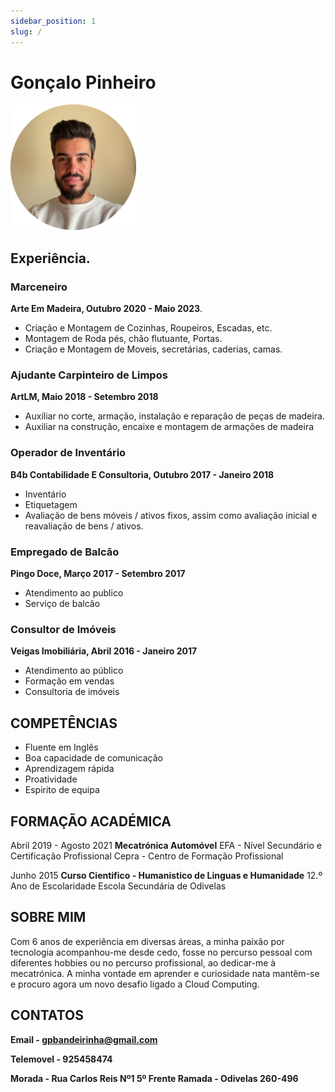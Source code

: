 ```yaml
---
sidebar_position: 1
slug: /
---
```


# Gonçalo Pinheiro 

![Alt text](gpcv1-1.png)


## Experiência.


### Marceneiro 

**Arte Em Madeira, Outubro 2020 - Maio 2023**.
- Criação e Montagem de Cozinhas, Roupeiros,
Escadas, etc.
- Montagem de Roda pés, chão flutuante, Portas.
- Criação e Montagem de Moveis, secretárias,
caderias, camas.

### Ajudante Carpinteiro de Limpos

**ArtLM, Maio 2018 - Setembro 2018** 
- Auxiliar no corte, armação, instalação e
reparação de peças de madeira.
- Auxiliar na construção, encaixe e montagem de
armações de madeira

### Operador de Inventário

**B4b Contabilidade E Consultoria, Outubro 2017 - Janeiro 2018**

- Inventário
- Etiquetagem
- Avaliação de bens móveis / ativos fixos, assim
como avaliação inicial e reavaliação de bens /
ativos.

### Empregado de Balcão

**Pingo Doce, Março 2017 - Setembro 2017**

- Atendimento ao publico
- Serviço de balcão

### Consultor de Imóveis

**Veigas Imobiliária, Abril 2016 - Janeiro 2017**

- Atendimento ao público
- Formação em vendas
- Consultoria de imóveis






## COMPETÊNCIAS

- Fluente em Inglês
- Boa capacidade de comunicação
- Aprendizagem rápida
- Proatividade
- Espirito de equipa


## FORMAÇÃO ACADÉMICA


Abril 2019 - Agosto 2021
**Mecatrónica Automóvel**
EFA - Nível Secundário e Certificação
Profissional
Cepra - Centro de Formação Profissional


Junho 2015
**Curso Cientifico - Humanistico de Linguas e Humanidade**
12.º Ano de Escolaridade
Escola Secundária de Odivelas


## SOBRE MIM 

Com 6 anos de experiência em
diversas áreas, a minha paixão por
tecnologia acompanhou-me desde
cedo, fosse no percurso pessoal com
diferentes hobbies ou no percurso
profissional, ao dedicar-me à
mecatrónica. A minha vontade em aprender e
curiosidade nata mantêm-se e
procuro agora um novo desafio
ligado a Cloud Computing.


## CONTATOS 

**Email - gpbandeirinha@gmail.com**

**Telemovel - 925458474**

**Morada - Rua Carlos Reis Nº1 5º Frente Ramada - Odivelas 260-496**





